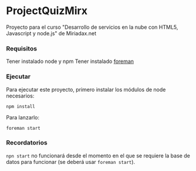 # ProjectQuizMirx

Proyecto para el curso "Desarrollo de servicios en la nube con HTML5, Javascript y node.js" de Miriadax.net

### Requisitos

Tener instalado node y npm
Tener instalado [foreman](https://github.com/ddollar/foreman)
### Ejecutar

Para ejecutar este proyecto, primero instalar los módulos de node necesarios:

`npm install`

Para lanzarlo:

`foreman start`

### Recordatorios

`npn start` no funcionará desde el momento en el que se requiere la base de datos para funcionar (se deberá usar `foreman start`). 